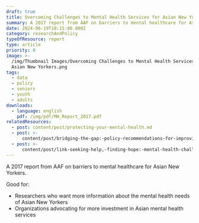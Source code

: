 ```yaml
---
draft: true
title: Overcoming Challenges to Mental Health Services for Asian New Yorkers
summary: A 2017 report from AAF on barriers to mental healthcare for Asian New Yorkers
date: 2024-06-19T18:15:00.000Z
category: researchAndPolicy
typeOfResource: report
type: article
priority: 0
image: >-
  /img/Thumbnail Images/Overcoming Challenges to Mental Health Services for
  Asian New Yorkers.png
tags:
  - data
  - policy
  - seniors
  - youth
  - adults
downloads:
  - language: english
    pdf: /img/pdf/MH_Report_2017.pdf
relatedResources:
  - post: content/post/protecting-your-mental-health.md
  - post: >-
      content/post/bridging-the-gap:-policy-recommendations-for-improving-mental-health-services.md
  - post: >-
      content/post/link-seeking-help,-finding-hope:-mental-health-challenges-and-solutions-for-asian-americans-in-new-york-city.md
---
```


A 2017 report from AAF on barriers to mental healthcare for Asian New Yorkers.

Good for:

* Researchers who want more information about the mental health needs of Asian New Yorkers
* Organizations advocating for more investment in Asian mental health services 
